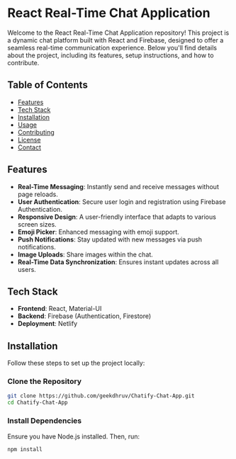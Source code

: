 # React Real-Time Chat Application

Welcome to the React Real-Time Chat Application repository! This project is a dynamic chat platform built with React and Firebase, designed to offer a seamless real-time communication experience. Below you'll find details about the project, including its features, setup instructions, and how to contribute.

## Table of Contents

- [Features](#features)
- [Tech Stack](#tech-stack)
- [Installation](#installation)
- [Usage](#usage)
- [Contributing](#contributing)
- [License](#license)
- [Contact](#contact)

## Features

- **Real-Time Messaging**: Instantly send and receive messages without page reloads.
- **User Authentication**: Secure user login and registration using Firebase Authentication.
- **Responsive Design**: A user-friendly interface that adapts to various screen sizes.
- **Emoji Picker**: Enhanced messaging with emoji support.
- **Push Notifications**: Stay updated with new messages via push notifications.
- **Image Uploads**: Share images within the chat.
- **Real-Time Data Synchronization**: Ensures instant updates across all users.

## Tech Stack

- **Frontend**: React, Material-UI
- **Backend**: Firebase (Authentication, Firestore)
- **Deployment**: Netlify

## Installation

Follow these steps to set up the project locally:

### Clone the Repository

```bash
git clone https://github.com/geekdhruv/Chatify-Chat-App.git
cd Chatify-Chat-App
```
### Install Dependencies
Ensure you have Node.js installed. Then, run:
```bash
npm install
```

